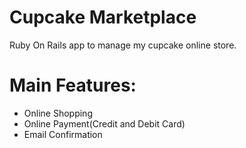 # Cupcake Marketplace

Ruby On Rails app to manage my cupcake online store. 

# Main Features:

  - Online Shopping
  - Online Payment(Credit and Debit Card)
  - Email Confirmation